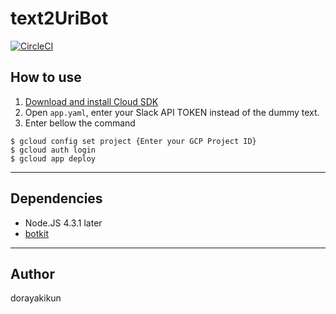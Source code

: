 # text2UriBot

[![CircleCI](https://circleci.com/gh/dorayakikun/text2UriBot.svg?style=svg)](https://circleci.com/gh/dorayakikun/text2UriBot)

## How to use

1. [Download and install Cloud SDK](https://cloud.google.com/sdk/)
2. Open `app.yaml`, enter your Slack API TOKEN instead of the dummy text.
3. Enter bellow the command

```
$ gcloud config set project {Enter your GCP Project ID}
$ gcloud auth login
$ gcloud app deploy
```

***

## Dependencies

- Node.JS 4.3.1 later
- [botkit](https://github.com/howdyai/botkit)

***

## Author

dorayakikun
